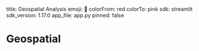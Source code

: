 title: Geospatial Analysis
emoji: 🏃
colorFrom: red
colorTo: pink
sdk: streamlit
sdk_version: 1.17.0
app_file: app.py
pinned: false


# Geospatial
